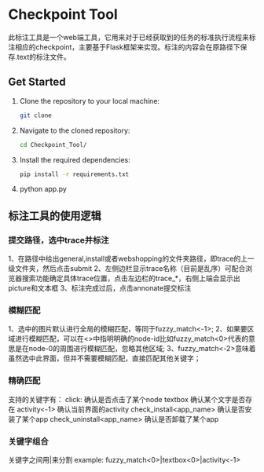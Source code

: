 # Checkpoint Tool
此标注工具是一个web端工具，它用来对于已经获取到的任务的标准执行流程来标注相应的checkpoint，主要基于Flask框架来实现。标注的内容会在原路径下保存.text的标注文件。
## Get Started

1. Clone the repository to your local machine:

   ```sh
   git clone 
   ```

2. Navigate to the cloned repository:

   ```sh
   cd Checkpoint_Tool/
   ```

3. Install the required dependencies:

   ```sh
   pip install -r requirements.txt
   ```

4. python app.py

## 标注工具的使用逻辑

### 提交路径，选中trace并标注
1、在路径中给出general,install或者webshopping的文件夹路径，即trace的上一级文件夹，然后点击submit
2、左侧边栏显示trace名称（目前是乱序）可配合浏览器搜索功能确定具体trace位置，点击左边栏的trace_*，右侧上端会显示出picture和文本框
3、标注完成过后，点击annonate提交标注

### 模糊匹配
1、选中的图片默认进行全局的模糊匹配，等同于fuzzy_match<-1>;
2、如果要区域进行模糊匹配，可以在<>中指明明确的node-id比如fuzzy_match<0>代表的意思是在node-0的周围进行模糊匹配，忽略其他区域; 
3、fuzzy_match<-2>意味着虽然选中此界面，但并不需要模糊匹配，直接匹配其他关键字；

### 精确匹配
支持的关键字有：
click<node-id>: 确认是否点击了某个node
textbox<node-id> 确认某个文字是否存在
activity<-1> 确认当前界面的activity
check_install<app_name> 确认是否安装了某个app
check_uninstall<app_name> 确认是否卸载了某个app

### 关键字组合
关键字之间用|来分割
example: fuzzy_match<0>|textbox<0>|activity<-1>
